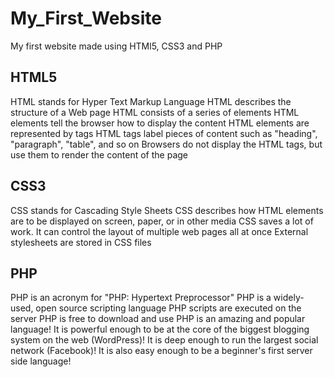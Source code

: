 # My_First_Website
My first website made using HTMl5, CSS3 and PHP

## HTML5
HTML stands for Hyper Text Markup Language
HTML describes the structure of a Web page
HTML consists of a series of elements
HTML elements tell the browser how to display the content
HTML elements are represented by tags
HTML tags label pieces of content such as "heading", "paragraph", "table", and so on
Browsers do not display the HTML tags, but use them to render the content of the page

## CSS3
CSS stands for Cascading Style Sheets
CSS describes how HTML elements are to be displayed on screen, paper, or in other media
CSS saves a lot of work. It can control the layout of multiple web pages all at once
External stylesheets are stored in CSS files

## PHP
PHP is an acronym for "PHP: Hypertext Preprocessor"
PHP is a widely-used, open source scripting language
PHP scripts are executed on the server
PHP is free to download and use
PHP is an amazing and popular language!
It is powerful enough to be at the core of the biggest blogging system on the web (WordPress)!
It is deep enough to run the largest social network (Facebook)!
It is also easy enough to be a beginner's first server side language!

